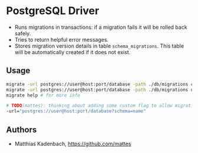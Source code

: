 # PostgreSQL Driver

* Runs migrations in transactions: if a migration fails it will be rolled back safely.
* Tries to return helpful error messages.
* Stores migration version details in table ``schema_migrations``. This table will be automatically created if it does not exist.

## Usage

```bash
migrate -url postgres://user@host:port/database -path ./db/migrations create add_field_to_table
migrate -url postgres://user@host:port/database -path ./db/migrations up
migrate help # for more info

# TODO(mattes): thinking about adding some custom flag to allow migration within schemas:
-url="postgres://user@host:port/database?schema=name" 
```

## Authors

* Matthias Kadenbach, https://github.com/mattes
